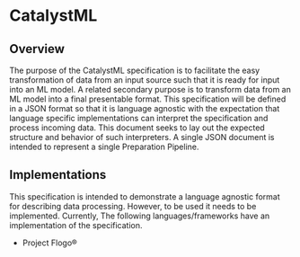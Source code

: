 # CatalystML

## Overview

The purpose of the CatalystML specification is to facilitate the easy transformation of data from an input source such that it is ready for input into an ML model.  A related secondary purpose is to transform data from an ML model into a final presentable format.  This specification will be defined in a JSON format so that it is language agnostic with the expectation that language specific implementations can interpret the specification and process incoming data.  This document seeks to lay out the expected structure and behavior of such interpreters.  A single JSON document is intended to represent a single Preparation Pipeline.

## Implementations

This specification is intended to demonstrate a language agnostic format for describing data processing.  However, to be used it needs to be implemented.  Currently, The following languages/frameworks have an implementation of the specification.

* Project Flogo®
